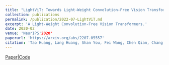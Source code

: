 ```yaml
---
title: "LightViT: Towards Light-Weight Convolution-Free Vision Transformers"
collection: publications
permalink: /publication/2022-07-LightViT.md
excerpt: 'A Light-Weight Convolution-Free Vision Transformers.'
date: 2020-02
venue: 'NeurIPS'2020'
paperurl: 'https://arxiv.org/abs/2207.05557'
citation: 'Tao Huang, Lang Huang, Shan You, Fei Wang, Chen Qian, Chang Xu (2022). &quot;LightViT: Towards Light-Weight Convolution-Free Vision Transformers; <i>NeurIPS'2020</i>.'
---
```


[Paper](https://arxiv.org/abs/2207.05557)|[Code](https://github.com/LayneH/self-adaptive-training)